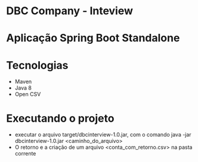 # DBC Company - Inteview <h2>
  
  # Aplicação Spring Boot Standalone
  
  # Tecnologias
  * Maven
  * Java 8
  * Open CSV
  
  # Executando o projeto 
  
  * executar o arquivo target/dbcinterview-1.0.jar, com o comando java -jar dbcinterview-1.0.jar <caminho_do_arquivo>
  * O retorno e a criação de um arquivo <conta_com_retorno.csv> na pasta corrente

  
